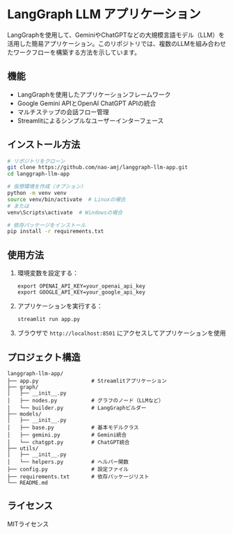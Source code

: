 # LangGraph LLM アプリケーション

LangGraphを使用して、GeminiやChatGPTなどの大規模言語モデル（LLM）を活用した簡易アプリケーション。このリポジトリでは、複数のLLMを組み合わせたワークフローを構築する方法を示しています。

## 機能

- LangGraphを使用したアプリケーションフレームワーク
- Google Gemini APIとOpenAI ChatGPT APIの統合
- マルチステップの会話フロー管理
- Streamlitによるシンプルなユーザーインターフェース

## インストール方法

```bash
# リポジトリをクローン
git clone https://github.com/nao-amj/langgraph-llm-app.git
cd langgraph-llm-app

# 仮想環境を作成（オプション）
python -m venv venv
source venv/bin/activate  # Linuxの場合
# または
venv\Scripts\activate  # Windowsの場合

# 依存パッケージをインストール
pip install -r requirements.txt
```

## 使用方法

1. 環境変数を設定する：
   ```
   export OPENAI_API_KEY=your_openai_api_key
   export GOOGLE_API_KEY=your_google_api_key
   ```

2. アプリケーションを実行する：
   ```
   streamlit run app.py
   ```

3. ブラウザで `http://localhost:8501` にアクセスしてアプリケーションを使用

## プロジェクト構造

```
langgraph-llm-app/
├── app.py                 # Streamlitアプリケーション
├── graph/
│   ├── __init__.py
│   ├── nodes.py           # グラフのノード（LLMなど）
│   └── builder.py         # LangGraphビルダー
├── models/
│   ├── __init__.py
│   ├── base.py            # 基本モデルクラス
│   ├── gemini.py          # Gemini統合
│   └── chatgpt.py         # ChatGPT統合
├── utils/
│   ├── __init__.py
│   └── helpers.py         # ヘルパー関数
├── config.py              # 設定ファイル
├── requirements.txt       # 依存パッケージリスト
└── README.md
```

## ライセンス

MITライセンス
